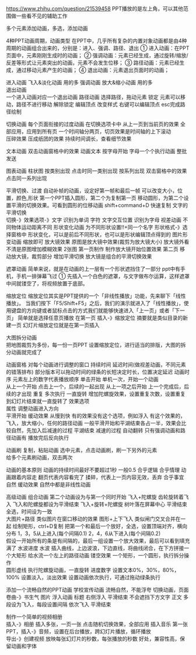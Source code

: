 https://www.zhihu.com/question/21539458
PPT播放的是左上角，可以其他范围做一些看不见的辅助工作

多个元素添加动画，多选，添加动画

4种PPT动画周期，动画类型
在PPT中，几乎所有复杂的内置对象动画都是由4种周期的动画组合出来的，分别是：进入、强调、路径、退出
 ① 进入动画：在PPT页面中，元素刚刚生成时的动画； 
 ② 强调动画：元素已经生成，通过旋转/缩放/反差等形式让元素突出的动画，元素不会发生位移；
 ③ 路径动画：元素已经生成，通过移动元素产生的动画；
 ④ 退出动画：元素退出页面时的动画；
 
 进入动画
    飞入&淡化动画 用的多
 强调动画
    放大&缩小动画 用的多   
 退出动画   
    一个进入动画对应一个退出动画
 路径动画  选择路径，拖动元素
   锁定  元素可以移动，路径不进行移动
   解除锁定
   编辑顶点  改变样式  右键可以编辑顶点   esc完成路径绘制
   
 
 切换动画  每个页面衔接的过度动画  在切换选项卡中   从上一页到当前页的效果  全部应用，应用到所有页
   一个时间轴分两页，切页效果是时间轴的上下滚动  
   压碎效果  压成纸团的效果   持续时间调长，查看细节效果
   
 文本动画
   双击动画窗格中的效果 动画文本 
          按字母开始  字母一个个执行动画
          整批发送  
          
 图表动画   柱状图
   按类别出现   点击时同一类别出现
   按系列出现   双击窗格中的效果  点击同一系列出现         
 
 平滑切换、过渡
    自动补帧的动画，设定好第一帧和最后一帧   可以改变大小，位置，颜色,形状
    第一个PPT插入圆形，第二个为复制第一页 移动圆形，为第二个设置平滑的切换效果。可看到圆形的位移动画
      shift+command+D 快速复制
    文字的平滑切换  
       切换-》效果选项-》文字  识别为单词
       字符  文字交互位置   识别为字母
    视差动画  不同物体运动距离不同
    形状变化动画  为不同形状设置!!+同一个名字  形状格式-》选择窗格中
      形状变化，可以是前后不同形状，也可以是形状编辑顶点得到的
    图片形变动画 缩放即可
    放大镜效果   原图是放大镜中效果(裁剪为放大镜大小)  放大镜外看不清是原图增加模糊效果  2张图
      第一页制作   制作放大镜开始位置效果
      第二页   移动放大镜，裁剪部分
      增加平滑切换
      放大镜是组合的平滑切换效果
      
 遮罩动画
   简单来说，就是在动画的上一层有一个形状遮挡住了一部分    ppt中有手机，手机一排弹幕飞过
   ① 先插入一个白色的遮罩，与文字做布尔运算，这样遮罩中间就镂空了，将视频放置于底部。 
   
 
 
 缩放定位
  缩放定位其实是PPT提供的一个「非线性播放」功能，先来聊下「线性播放」。
  当我们按下「F5/Shift+F5」之后，我们的演示就进入了「线性播放」，使用键盘的方向键或者鼠标点击的方式我们就能够快速进入「上一页」或者「下一页」
  简单就是选择任意页播放
  在第一页  插入-》缩放定位  摘要就是类似目录的新建一页  幻灯片缩放定位就是在第一页插入

 大图拆分动画   
   把地图裁剪为多份，每一份一页PPT 
   设置缩放定位，进行适当的排版，大图的拆分动画就完成了
 
 
 动画窗格  对每个动画进行调整的窗口
    持续时间   延迟时间(做视差动画，不同元素的错落排布)
    部分版本可以拖动时间的绿条的长短决定时长，位置决定延迟
    动画时序   元素左上的数字代表播放顺序
       单击开始 单机一次，开始一个动画    
       从上一个开始 点击上一个，后续的一起出现
       从上一项之后开始 上一个完成后，后续的才出现
       重复 多次执行  一直旋转  增加陀螺旋效果，设置重复次数，设置重复到幻灯片结束就一直旋转了
    效果选项  
       属性 调整动画进入方向   
       平滑开始  缓动效果  从慢到快   有的效果没有这个选项，例如浮入  有这个效果的，飞入，放大缩小，任何的路径动画
         一般平滑开始和平湖结束各占一半，效果会比较自然，先加入后减速的过程
       平湖结束  减速的过程
       自动翻转 只有强调动画和路径动画有  播放完后反向执行
       
       
 动画刷  复制，粘贴动画
   选中元素，点击动画刷，刷一下另外的元素   
   给多个元素刷动画，双击两次
   
 
 动画的基本原则
   动画的持续时间最好不要超过1秒  一般0.5
   合乎逻辑
      合乎情理  动画跟着内容走   翻页代表内容看完了    揉碎，代表上一页内容无效，丢弃
      合乎事宜  
   自然
      缓动效果  自然中都是非线性动画  
      
      
 
 高级动画
   组合动画   第二个动画设为与第一个同时开始
    飞入+陀螺旋    齿轮旋转着飞入  飞入和陀螺旋都设为平滑结束
    飞入+旋转+陀螺旋   树叶落在屏幕中心    平滑结束  全选，时间设为一致  
    大图片+路径    类似图片在窗口移动的效果
    图形+上下飞入   类似闸门交叉合并在一起  绘制矩形，ctrl+D复制 把第一个和最后一个放好，全选，设置顶端对齐，横向分布
       1，3，5从上进入(每个间隔0.1)  2，4，6从下进入(每个间隔0.2)  
       假设一开始所有的条是有间隔的，最后一组设置一个放大效果，最后可以看到填充满了
    水波进度  水波 插入曲线，上边波浪，下边直线，将曲线闭合，在下方拼接一个大矩形   给水流一个左上的路径动画
       镂空效果 一个矩形，一个圆形，执行拆分操作   
       圆形虚线 执行陀螺旋动画，一直旋转
       进度数字 设置文本0%，30%，80%，100% 设置淡入，淡出效果 设置动画依次执行，可通过拖动绿条执行
       

添加一个流畅自然的PPT动画
  学校宣传动画
    流畅自然，不能浮夸
    切换动画，页面卷曲-》书生气
    图片 浮入动画
    标题 右侧浮入 平滑结束  不会遮挡下方文字
    正文 多段设为飞入，每段设置间隔  依次飞入  平滑结束      
  
制作一个简单的视频相册  
  插入-》相册  插入多张，一页一张  点击随机切换效果，全部应用
  插入音乐  第一张PPT，插入-》音频，设置在后台播放，跨幻灯片播放，循环播放  
  导出-》创建视频   放映每张幻灯片的秒数，每张播放的秒数
    好处，兼容性高，保留动画和字体
     